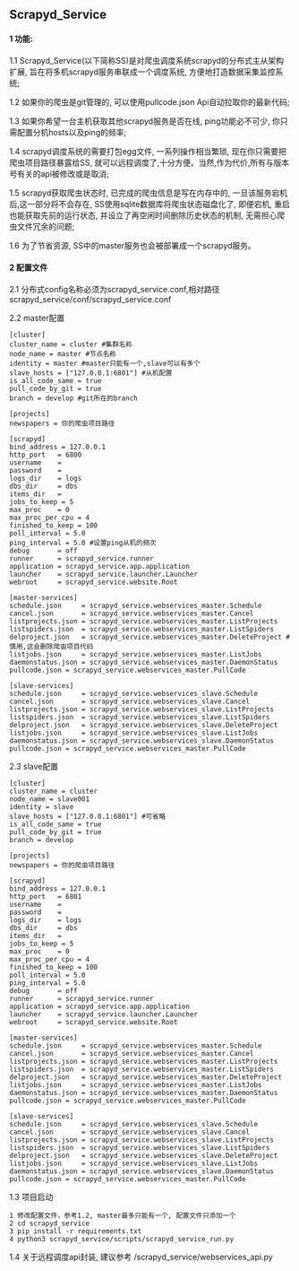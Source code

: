 ## Scrapyd_Service

#### 1 功能:
1.1 Scrapyd_Service(以下简称SS)是对爬虫调度系统scrapyd的分布式主从架构扩展, 旨在将多机scrapyd服务串联成一个调度系统, 方便地打造数据采集监控系统;

1.2 如果你的爬虫是git管理的, 可以使用pullcode.json Api自动拉取你的最新代码;

1.3 如果你希望一台主机获取其他scrapyd服务是否在线, ping功能必不可少, 你只需配置分机hosts以及ping的频率;

1.4 scrapyd调度系统的需要打包egg文件, 一系列操作相当繁琐, 现在你只需要把爬虫项目路径暴露给SS, 就可以远程调度了,十分方便。当然,作为代价,所有与版本号有关的api被修改或是取消;

1.5 scrapyd获取爬虫状态时, 已完成的爬虫信息是写在内存中的, 一旦该服务宕机后,这一部分将不会存在, SS使用sqlite数据库将爬虫状态磁盘化了, 即便宕机, 重启也能获取先前的运行状态, 并设立了再空闲时间删除历史状态的机制, 无需担心爬虫文件冗余的问题;

1.6 为了节省资源, SS中的master服务也会被部署成一个scrapyd服务。

#### 2 配置文件
2.1 分布式config名称必须为scrapyd_service.conf,相对路径scrapyd_service/conf/scrapyd_service.conf

2.2 master配置
``` master's conf
[cluster]
cluster_name = cluster #集群名称
node_name = master #节点名称
identity = master #master只能有一个,slave可以有多个
slave_hosts = ["127.0.0.1:6801"] #从机配置
is_all_code_same = true
pull_code_by_git = true
branch = develop #git所在的branch

[projects]
newspapers = 你的爬虫项目路径

[scrapyd]
bind_address = 127.0.0.1
http_port   = 6800
username    =
password    =
logs_dir    = logs
dbs_dir     = dbs
items_dir   =
jobs_to_keep = 5
max_proc    = 0
max_proc_per_cpu = 4
finished_to_keep = 100
poll_interval = 5.0
ping_interval = 5.0 #设置ping从机的频次
debug       = off
runner      = scrapyd_service.runner
application = scrapyd_service.app.application
launcher    = scrapyd_service.launcher.Launcher
webroot     = scrapyd_service.website.Root

[master-services]
schedule.json     = scrapyd_service.webservices_master.Schedule
cancel.json       = scrapyd_service.webservices_master.Cancel
listprojects.json = scrapyd_service.webservices_master.ListProjects
listspiders.json  = scrapyd_service.webservices_master.ListSpiders
delproject.json   = scrapyd_service.webservices_master.DeleteProject #慎用,这会删除爬虫项目代码
listjobs.json     = scrapyd_service.webservices_master.ListJobs
daemonstatus.json = scrapyd_service.webservices_master.DaemonStatus
pullcode.json = scrapyd_service.webservices_master.PullCode

[slave-services]
schedule.json     = scrapyd_service.webservices_slave.Schedule
cancel.json       = scrapyd_service.webservices_slave.Cancel
listprojects.json = scrapyd_service.webservices_slave.ListProjects
listspiders.json  = scrapyd_service.webservices_slave.ListSpiders
delproject.json   = scrapyd_service.webservices_slave.DeleteProject
listjobs.json     = scrapyd_service.webservices_slave.ListJobs
daemonstatus.json = scrapyd_service.webservices_slave.DaemonStatus
pullcode.json = scrapyd_service.webservices_master.PullCode
```

2.3 slave配置
``` slave's config
[cluster]
cluster_name = cluster
node_name = slave001
identity = slave
slave_hosts = ["127.0.0.1:6801"] #可省略
is_all_code_same = true
pull_code_by_git = true
branch = develop

[projects]
newspapers = 你的爬虫项目路径

[scrapyd]
bind_address = 127.0.0.1
http_port   = 6801
username    =
password    =
logs_dir    = logs
dbs_dir     = dbs
items_dir   =
jobs_to_keep = 5
max_proc    = 0
max_proc_per_cpu = 4
finished_to_keep = 100
poll_interval = 5.0
ping_interval = 5.0
debug       = off
runner      = scrapyd_service.runner
application = scrapyd_service.app.application
launcher    = scrapyd_service.launcher.Launcher
webroot     = scrapyd_service.website.Root

[master-services]
schedule.json     = scrapyd_service.webservices_master.Schedule
cancel.json       = scrapyd_service.webservices_master.Cancel
listprojects.json = scrapyd_service.webservices_master.ListProjects
listspiders.json  = scrapyd_service.webservices_master.ListSpiders
delproject.json   = scrapyd_service.webservices_master.DeleteProject
listjobs.json     = scrapyd_service.webservices_master.ListJobs
daemonstatus.json = scrapyd_service.webservices_master.DaemonStatus
pullcode.json = scrapyd_service.webservices_master.PullCode

[slave-services]
schedule.json     = scrapyd_service.webservices_slave.Schedule
cancel.json       = scrapyd_service.webservices_slave.Cancel
listprojects.json = scrapyd_service.webservices_slave.ListProjects
listspiders.json  = scrapyd_service.webservices_slave.ListSpiders
delproject.json   = scrapyd_service.webservices_slave.DeleteProject
listjobs.json     = scrapyd_service.webservices_slave.ListJobs
daemonstatus.json = scrapyd_service.webservices_slave.DaemonStatus
pullcode.json = scrapyd_service.webservices_master.PullCode
```

1.3 项目启动
```
1 修改配置文件，参考1.2, master最多只能有一个, 配置文件只添加一个
2 cd scrapyd_service
3 pip install -r requirements.txt
4 python3 scrapyd_service/scripts/scrapyd_service_run.py
```

1.4 关于远程调度api封装, 建议参考 /scrapyd_service/webservices_api.py


